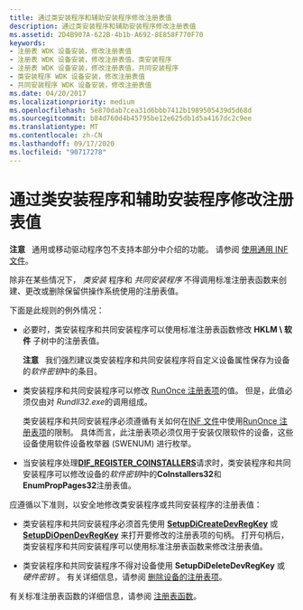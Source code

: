 ```yaml
---
title: 通过类安装程序和辅助安装程序修改注册表值
description: 通过类安装程序和辅助安装程序修改注册表值
ms.assetid: 2D4B907A-622B-4b1b-A692-8E858F770F70
keywords:
- 注册表 WDK 设备安装，修改注册表值
- 注册表 WDK 设备安装，修改注册表值，类安装程序
- 注册表 WDK 设备安装，修改注册表值，共同安装程序
- 类安装程序 WDK 设备安装，修改注册表值
- 共同安装程序 WDK 设备安装，修改注册表值
ms.date: 04/20/2017
ms.localizationpriority: medium
ms.openlocfilehash: 5e870dab7cea31d6bbb7412b1989505439d5d68d
ms.sourcegitcommit: b84d760d4b45795be12e625db1d5a4167dc2c9ee
ms.translationtype: MT
ms.contentlocale: zh-CN
ms.lasthandoff: 09/17/2020
ms.locfileid: "90717278"
---
```

# <a name="modifying-registry-values-by-class-installers-and-co-installers"></a>通过类安装程序和辅助安装程序修改注册表值


**注意**   通用或移动驱动程序包不支持本部分中介绍的功能。 请参阅 [使用通用 INF 文件](using-a-universal-inf-file.md)。

 

除非在某些情况下， *类安装* 程序和 *共同安装程序* 不得调用标准注册表函数来创建、更改或删除保留供操作系统使用的注册表值。

下面是此规则的例外情况：

-   必要时，类安装程序和共同安装程序可以使用标准注册表函数修改 **HKLM \\ 软件** 子树中的注册表值。

    **注意**   我们强烈建议类安装程序和共同安装程序将自定义设备属性保存为设备的*软件密钥*中的条目。

     

-   类安装程序和共同安装程序可以修改 [RunOnce 注册表项](runonce-registry-key.md)的值。 但是，此值必须仅由对 *Rundll32.exe*的调用组成。

    类安装程序和共同安装程序必须遵循有关如何在[INF 文件](overview-of-inf-files.md)中使用[RunOnce 注册表项](runonce-registry-key.md)的限制。 具体而言，此注册表项必须仅用于安装仅限软件的设备，这些设备使用软件设备枚举器 (SWENUM) 进行枚举。

-   当安装程序处理[**DIF_REGISTER_COINSTALLERS**](./dif-register-coinstallers.md)请求时，类安装程序和共同安装程序可以修改设备的*软件密钥*中的**CoInstallers32**和**EnumPropPages32**注册表值。

应遵循以下准则，以安全地修改类安装程序或共同安装程序的注册表值：

-   类安装程序和共同安装程序必须首先使用 [**SetupDiCreateDevRegKey**](/windows/win32/api/setupapi/nf-setupapi-setupdicreatedevregkeya) 或 [**SetupDiOpenDevRegKey**](/windows/win32/api/setupapi/nf-setupapi-setupdiopendevregkey) 来打开要修改的注册表项的句柄。 打开句柄后，类安装程序和共同安装程序可以使用标准注册表函数来修改注册表值。

-   类安装程序和共同安装程序不得对设备使用 **SetupDiDeleteDevRegKey** 或 *硬件密钥* 。 有关详细信息，请参阅 [删除设备的注册表项](deleting-the-registry-keys-of-a-device.md)。

有关标准注册表函数的详细信息，请参阅 [注册表函数](https://go.microsoft.com/fwlink/p/?linkid=194529)。

 

